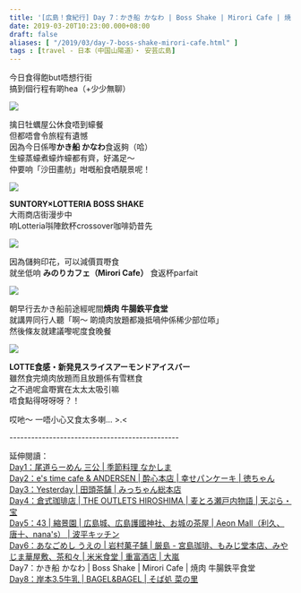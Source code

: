 ```yaml
---
title: '[広島！食紀行] Day 7：かき船 かなわ | Boss Shake | Mirori Cafe | 焼肉 牛腸鉄平食堂'
date: 2019-03-20T10:23:00.000+08:00
draft: false
aliases: [ "/2019/03/day-7-boss-shake-mirori-cafe.html" ]
tags : [travel - 日本（中国山陽道）・ 安芸広島]
---
```


今日食得飽but唔想行街  
搞到個行程有啲hea（+少少無聊）  

![](/images/hiroshima7.jpg)

擒日牡蠣屋公休食唔到蠔餐  
但都唔會令旅程有遺憾  
因為今日係嚟**かき船 かなわ**食返夠（哈）  
生蠔蒸蠔煮蠔炸蠔都有齊，好滿足～  
仲要响「沙田畫舫」咁嘅船食哂靚景呢！  

![](/images/hiroshima7a.jpg)

**SUNTORY×LOTTERIA BOSS SHAKE**  
大雨商店街漫步中  
响Lotteria唞陣飲杯crossover咖啡奶昔先  

![](/images/hiroshima7b.jpg)

因為儲夠印花，可以減價買嘢食  
就坐低响 **みのりカフェ（Mirori Cafe）** 食返杯parfait  

![](/images/hiroshima7c.jpg)

朝早行去かき船前途經呢間**焼肉 牛腸鉄平食堂**  
就講畀同行人聽「啊～ 啲燒肉放題都幾抵喎仲係稀少部位㖭」  
然後條友就建議嚟呢度食晚餐  

![](/images/hiroshima7d.jpg)

**LOTTE食感・新発見スライスアーモンドアイスバー**  
雖然食完燒肉放題而且放題係有雪糕食  
之不過呢盒嘢實在太太太吸引嘛  
唔食點得呀呀呀？！  
  
哎吔～ 一唔小心又食太多喇... >.<  
  
\-----------------------------------------------  
  
延伸閱讀：  
[Day1：尾道らーめん 三公 | 季節料理 なかしま](https://www.hidie.net/2018/10/day-1.html)  
[Day2：e's time cafe & ANDERSEN | 酔心本店 | 幸せパンケーキ | 徳ちゃん](https://www.hidie.net/2018/10/day-2es-time-cafe-andersen.html)  
[Day3：Yesterday | 田頭茶舗 | みっちゃん総本店](https://www.hidie.net/2018/10/day-3yesterday.html)  
[Day4：倉式珈琲店 | THE OUTLETS HIROSHIMA | 麦とろ瀬戸内物語 | 天ぷら・宝](https://www.hidie.net/2018/10/day-4-outlets-hiroshima.html)  
[Day5：43 | 縮景園 | 広島城、広島護國神社、お城の茶屋 | Aeon Mall（利久、唐十、nana's） | 波平キッチン](https://www.hidie.net/2019/03/day-543-aeon-mallnanas.html)  
[Day6：あなごめし うえの | 岩村菓子舗 | 厳島 - 宮島珈琲、もみじ堂本店、みやじま華屋敷、茶和々 | 米米食堂 | 重富酒店 | 大嵐](https://www.hidie.net/2019/03/day-6.html)  
Day7：かき船 かなわ | Boss Shake | Mirori Cafe | 焼肉 牛腸鉄平食堂  
[Day8：岸本3.5牛乳 | BAGEL&BAGEL | そば処 菜の里](https://www.hidie.net/2019/03/day-835-bagel.html)